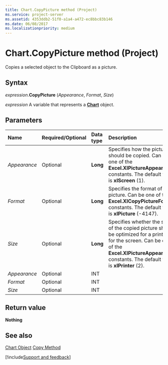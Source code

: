 ```yaml
---
title: Chart.CopyPicture method (Project)
ms.service: project-server
ms.assetid: 4353ddb2-51f0-a1a4-a472-ec8bbc83b146
ms.date: 06/08/2017
ms.localizationpriority: medium
---
```



# Chart.CopyPicture method (Project)
Copies a selected object to the Clipboard as a picture.

## Syntax

_expression_.**CopyPicture** (_Appearance_, _Format_, _Size_)

_expression_ A variable that represents a **[Chart](Project.Chart.md)** object.


## Parameters



|Name|Required/Optional|Data type|Description|
|:-----|:-----|:-----|:-----|
| _Appearance_|Optional|**Long**|Specifies how the picture should be copied. Can be one of the **Excel.XlPictureAppearance** constants. The default value is **xlScreen** (1).|
| _Format_|Optional|**Long**|Specifies the format of the picture. Can be one of the **Excel.XlCopyPictureFormat** constants. The default value is **xlPicture** (-4147).|
| _Size_|Optional|**Long**|Specifies whether the size of the copied picture should be optimized for a printer or for the screen. Can be one of the **Excel.XlPictureAppearance** constants. The default value is **xlPrinter** (2).|
| _Appearance_|Optional|INT||
| _Format_|Optional|INT||
| _Size_|Optional|INT||

## Return value

 **Nothing**


## See also


[Chart Object](Project.chart.md)
[Copy Method](Project.chart.copy.md)

[!include[Support and feedback](~/includes/feedback-boilerplate.md)]